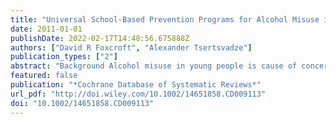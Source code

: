 ```yaml
---
title: "Universal School-Based Prevention Programs for Alcohol Misuse in Young People"
date: 2011-01-01
publishDate: 2022-02-17T14:48:56.675888Z
authors: ["David R Foxcroft", "Alexander Tsertsvadze"]
publication_types: ["2"]
abstract: "Background Alcohol misuse in young people is cause of concern for health services, policy makers, prevention workers, criminal justice system, youth workers, teachers, parents. This is one of three reviews examining the effectiveness of (1) school-based, (2) family-based, and (3) multi-component prevention programs."
featured: false
publication: "*Cochrane Database of Systematic Reviews*"
url_pdf: "http://doi.wiley.com/10.1002/14651858.CD009113"
doi: "10.1002/14651858.CD009113"
---
```


